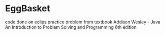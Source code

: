 # EggBasket
code done on eclips practice problem from textbook Addison Wesley - Java An Introduction to Problem Solving and Programming 6th edition

